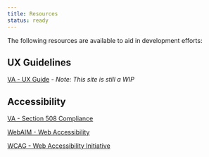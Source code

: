 ```yaml
---
title: Resources
status: ready
---
```


The following resources are available to aid in development efforts:

## UX Guidelines

[VA - UX Guide](https://veteransaffairsuxguide.com/2017/02/06/primary-navigation-for-apps-on-mobile-devices/) - _Note: This site is still a WIP_

## Accessibility

[VA - Section 508 Compliance](https://mobile.va.gov/content/my-app-section-508-compliant)

[WebAIM - Web Accessibility](http://webaim.org/)

[WCAG - Web Accessibility Initiative](https://www.w3.org/WAI/)
